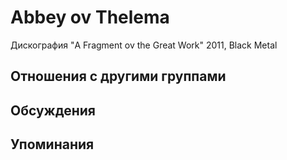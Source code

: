 # Abbey ov Thelema

Дискография
"A Fragment ov the Great Work" 2011, Black Metal

## Отношения с другими группами


## Обсуждения


## Упоминания

